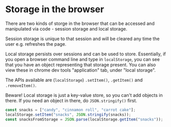 # Storage in the browser

There are two kinds of storge in the browser that can be accessed and manipulated via code - session storage and local storage.

Session storage is unique to that session and will be cleared any time the user e.g. refreshes the page.

Local storage persists over sessions and can be used to store. Essentially, if you open a browser command line and type in `localStorage`, you can see that you have an object representing that storage present. You can also view these in chrome dev tools "application" tab, under "local storage".

The APIs available are (`localStorage`) `.setItem()`, `.getItem()` and `.removeItem()`.

Beware! Local storage is just a key-value store, so you can't add objects in there. If you need an object in there, do `JSON.stringify()` first.

```js
const snacks = ["candy", "cinnamon roll", "carrot cake"];
localStorage.setItem("snacks", JSON.stringify(snacks));
const snacksFromStorage = JSON.parse(localStorage.getItem("snacks"));
```
